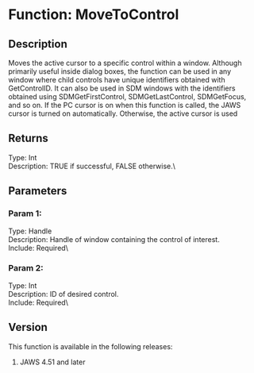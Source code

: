 # Function: MoveToControl

## Description

Moves the active cursor to a specific control within a window. Although
primarily useful inside dialog boxes, the function can be used in any
window where child controls have unique identifiers obtained with
GetControlID. It can also be used in SDM windows with the identifiers
obtained using SDMGetFirstControl, SDMGetLastControl, SDMGetFocus, and
so on. If the PC cursor is on when this function is called, the JAWS
cursor is turned on automatically. Otherwise, the active cursor is used

## Returns

Type: Int\
Description: TRUE if successful, FALSE otherwise.\

## Parameters

### Param 1:

Type: Handle\
Description: Handle of window containing the control of interest.\
Include: Required\

### Param 2:

Type: Int\
Description: ID of desired control.\
Include: Required\

## Version

This function is available in the following releases:

1.  JAWS 4.51 and later
